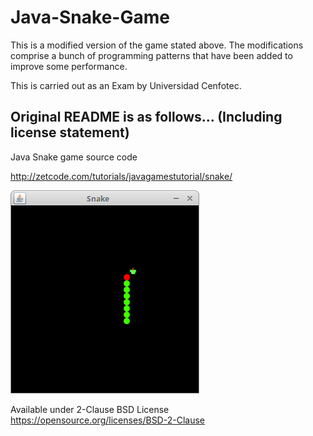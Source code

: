 # Java-Snake-Game
This is a modified version of the game stated above. The modifications comprise
a bunch of programming patterns that have been added to improve some performance.

This is carried out as an Exam by Universidad Cenfotec.

## Original README is as follows... (Including license statement)
Java Snake game source code

http://zetcode.com/tutorials/javagamestutorial/snake/

![Snake game screenshot](snake.png)

Available under 2-Clause BSD License https://opensource.org/licenses/BSD-2-Clause

